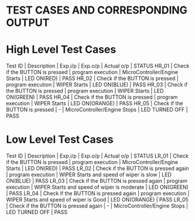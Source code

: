 # TEST CASES AND CORRESPONDING OUTPUT
# High Level Test Cases
Test ID | Description | Exp.i/p | Exp.o/p | Actual o/p | STATUS
HR_01 | Check if the BUTTON is pressed | program execution | MicroController/Engine Starts | LED ON(RED) | PASS
HR_02 | Check if the BUTTON is pressed | program execution | WIPER Starts | LED ON(BLUE) | PASS
HR_03 | Check if the BUTTON is pressed | program execution | WIPER Starts | LED ON(GREEN) | PASS
HR_04 | Check if the BUTTON is pressed | program execution | WIPER Starts | LED ON(ORANGE) | PASS
HR_05 | Check if the BUTTON is pressed | - | MicroController/Engine Stops | LED TURNED OFF | PASS
# Low Level Test Cases
Test ID | Description | Exp.i/p | Exp.o/p | Actual o/p | STATUS
LR_01 | Check if the BUTTON is pressed | program execution | MicroController/Engine Starts | LED ON(RED) | PASS
LR_02 | Check if the BUTTON is pressed again | program execution | WIPER Starts and speed of wiper is slow | LED ON(BLUE) | PASS
LR_03 | Check if the BUTTON is pressed again | program execution | WIPER Starts and speed of wiper is moderate | LED ON(GREEN) | PASS
LR_04 | Check if the BUTTON is pressed again | program execution | WIPER Starts and speed of wiper is Good | LED ON(ORANGE) | PASS
LR_05 | Check if the BUTTON is pressed again | - | MicroController/Engine Stops | LED TURNED OFF | PASS
